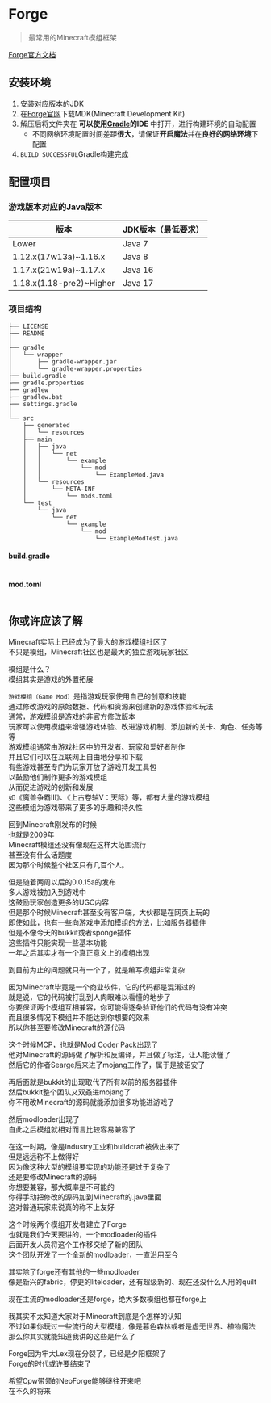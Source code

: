 ---
---

# Forge

>最常用的Minecraft模组框架

[Forge官方文档](https://docs.minecraftforge.net)

## 安装环境

1. 安装[对应版本](https://minecraft.fandom.com/zh/wiki/Java版#软件需求)的JDK
2. 在[Forge官网](https://files.minecraftforge.net/net/minecraftforge/forge/)下载MDK(Minecraft Development Kit)
3. 解压后将文件夹在 **可以使用[Gradle](../../../编程语言/构建工具/Gradle)的IDE** 中打开，进行构建环境的自动配置
   + 不同网络环境配置时间差距**很大**，请保证**开启魔法**并在**良好的网络环境**下配置
4. `BUILD SUCCESSFUL`Gradle构建完成

## 配置项目

### 游戏版本对应的Java版本

|版本|JDK版本（最低要求）|
|-|-|
|Lower|Java 7|
|1.12.x(17w13a)~1.16.x|Java 8|
|1.17.x(21w19a)~1.17.x|Java 16|
|1.18.x(1.18-pre2)~Higher|Java 17|

### 项目结构

```text
├── LICENSE
├── README
│
├── gradle
│   └── wrapper
│       ├── gradle-wrapper.jar
│       └── gradle-wrapper.properties
├── build.gradle
├── gradle.properties
├── gradlew
├── gradlew.bat
├── settings.gradle
│ 
└── src
    ├── generated
    │   └── resources
    ├── main
    │   ├── java
    │   │   └── net
    │   │       └── example
    │   │           └── mod
    │   │               └── ExampleMod.java
    │   └── resources
    │       └── META-INF
    │           └── mods.toml
    └── test
        └── java
            └── net
                └── example
                    └── mod
                        └── ExampleModTest.java
```

#### build.gradle

```gradle

```

#### mod.toml

```toml

```

## 你或许应该了解

Minecraft实际上已经成为了最大的游戏模组社区了\
不只是模组，Minecraft社区也是最大的独立游戏玩家社区

模组是什么？\
模组其实是游戏的外置拓展

`游戏模组（Game Mod）`是指游戏玩家使用自己的创意和技能\
通过修改游戏的原始数据、代码和资源来创建新的游戏体验和玩法\
通常，游戏模组是游戏的非官方修改版本\
玩家可以使用模组来增强游戏体验、改进游戏机制、添加新的关卡、角色、任务等等\
游戏模组通常由游戏社区中的开发者、玩家和爱好者制作\
并且它们可以在互联网上自由地分享和下载\
有些游戏甚至专门为玩家开放了游戏开发工具包\
以鼓励他们制作更多的游戏模组\
从而促进游戏的创新和发展\
如《魔兽争霸III》、《上古卷轴V：天际》等，都有大量的游戏模组\
这些模组为游戏带来了更多的乐趣和持久性

回到Minecraft刚发布的时候\
也就是2009年\
Minecraft模组还没有像现在这样大范围流行\
甚至没有什么话题度\
因为那个时候整个社区只有几百个人。

但是随着两周以后的0.0.15a的发布\
多人游戏被加入到游戏中\
这鼓励玩家创造更多的UGC内容\
但是那个时候Minecraft甚至没有客户端，大伙都是在网页上玩的\
即使如此，也有一些向游戏中添加模组的方法，比如服务器插件\
但是不像今天的bukkit或者sponge插件\
这些插件只能实现一些基本功能\
一年之后其实才有一个真正意义上的模组出现

到目前为止的问题就只有一个了，就是编写模组非常复杂

因为Minecraft毕竟是一个商业软件，它的代码都是混淆过的\
就是说，它的代码被打乱到人肉眼难以看懂的地步了\
你要保证两个模组互相兼容，你可能得逐条验证他们的代码有没有冲突\
而且很多情况下模组并不能达到你想要的效果\
所以你甚至要修改Minecraft的源代码

这个时候MCP，也就是Mod Coder Pack出现了\
他对Minecraft的源码做了解析和反编译，并且做了标注，让人能读懂了\
然后它的作者Searge后来进了mojang工作了，属于是被诏安了

再后面就是bukkit的出现取代了所有以前的服务器插件\
然后bukkit整个团队又双叒进mojang了\
你不用改Minecraft的源码就能添加很多功能进游戏了

然后modloader出现了\
自此之后模组就相对而言比较容易兼容了

在这一时期，像是Industry工业和buildcraft被做出来了\
但是远远称不上做得好\
因为像这种大型的模组要实现的功能还是过于复杂了\
还是要修改Minecraft的源码\
你想要兼容，那大概率是不可能的\
你得手动把修改的源码加到Minecraft的.java里面\
这对普通玩家来说真的称不上友好

这个时候两个模组开发者建立了Forge\
也就是我们今天要讲的，一个modloader的插件\
后面开发人员将这个工作移交给了新的团队\
这个团队开发了一个全新的modloader，一直沿用至今

其实除了forge还有其他的一些modloader\
像是新兴的fabric，停更的liteloader，还有超级新的、现在还没什么人用的quilt

现在主流的modloader还是forge，绝大多数模组也都在forge上

我其实不太知道大家对于Minecraft到底是个怎样的认知\
不过如果你玩过一些流行的大型模组，像是暮色森林或者是虚无世界、植物魔法\
那么你其实就能知道我讲的这些是什么了

Forge因为牢大Lex现在分裂了，已经是夕阳框架了\
Forge的时代或许要结束了

希望Cpw带领的NeoForge能够继往开来吧\
在不久的将来
